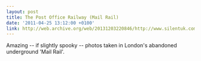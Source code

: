 ```yaml
---
layout: post
title: The Post Office Railway (Mail Rail)
date: '2011-04-25 13:12:00 +0100'
link: http://web.archive.org/web/20131203220846/http://www.silentuk.com/?p=2792
---
```

Amazing -- if slightly spooky -- photos taken in London's abandoned underground 'Mail Rail'.